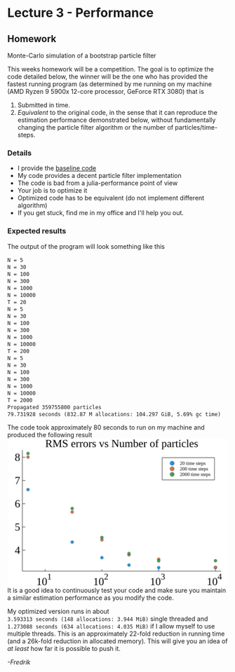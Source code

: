 # Lecture 3 - Performance

## Homework

Monte-Carlo simulation of a bootstrap particle filter

This weeks homework will be a competition. The goal is to optimize the code detailed below, the winner will be the one who has provided the fastest running program (as determined by me running on my machine (AMD Ryzen 9 5900x 12-core processor, GeForce RTX 3080) that is
1. Submitted in time.
2. *Equivalent* to the original code, in the sense that it can reproduce the estimation performance demonstrated below, without fundamentally changing the particle filter algorithm or the number of particles/time-steps.

### Details

- I provide the [baseline code](https://github.com/mfalt/juliacourse/blob/master/lecture3/test_pf.jl)
- My code provides a decent particle filter implementation
- The code is bad from a julia-performance point of view
- Your job is to optimize it
- Optimized code has to be equivalent (do not implement different algorithm)
- If you get stuck, find me in my office and I'll help you out.

### Expected results
The output of the program will look something like this
```
N = 5
N = 30
N = 100
N = 300
N = 1000
N = 10000
T = 20
N = 5
N = 30
N = 100
N = 300
N = 1000
N = 10000
T = 200
N = 5
N = 30
N = 100
N = 300
N = 1000
N = 10000
T = 2000
Propagated 359755800 particles
79.731928 seconds (832.87 M allocations: 104.297 GiB, 5.69% gc time)
```
The code took approximately 80 seconds to run on my machine and produced the following result  
![window](result.svg)  
It is a good idea to continuously test your code and make sure you maintain a similar estimation performance as you modify the code.

My optimized version runs in about  
`3.593313 seconds (148 allocations: 3.944 MiB)` single threaded and
`1.273088 seconds (634 allocations: 4.035 MiB)` if I allow myself to use multiple threads. This is an approximately 22-fold reduction in running time (and a 26k-fold reduction in allocated memory). This will give you an idea of *at least* how far it is possible to push it.

*-Fredrik*
